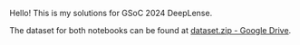 Hello! This is my solutions for GSoC 2024 DeepLense.

The dataset for both notebooks can be found at [dataset.zip - Google Drive](https://drive.google.com/file/d/1ZEyNMEO43u3qhJAwJeBZxFBEYc_pVYZQ/view).

